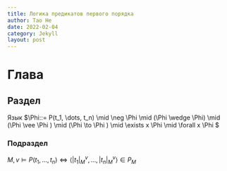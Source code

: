 ```yaml
---
title: Логика предикатов первого порядка 
author: Tao He
date: 2022-02-04
category: Jekyll
layout: post
---
```



# Глава 

## Раздел 
Язык 
$\Phi::= P(t_1, \dots, t_n) \mid \neg \Phi \mid (\Phi \wedge \Phi) \mid (\Phi \vee  \Phi ) \mid (\Phi \to \Phi ) \mid \exists x \Phi \mid \forall x \Phi $


### Подраздел

$M, v \models P(t_1, \dots, t_n) \iff \langle |t_1|^v_M, \dots, |t_n|^v_M \rangle \in P_M$
